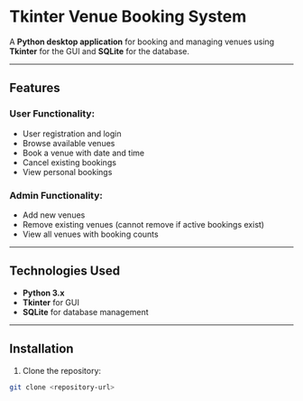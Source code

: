 # Tkinter Venue Booking System

A **Python desktop application** for booking and managing venues using **Tkinter** for the GUI and **SQLite** for the database.

---

## Features

### User Functionality:
- User registration and login
- Browse available venues
- Book a venue with date and time
- Cancel existing bookings
- View personal bookings

### Admin Functionality:
- Add new venues
- Remove existing venues (cannot remove if active bookings exist)
- View all venues with booking counts

---

## Technologies Used
- **Python 3.x**
- **Tkinter** for GUI
- **SQLite** for database management

---

## Installation

1. Clone the repository:
```bash
git clone <repository-url>
